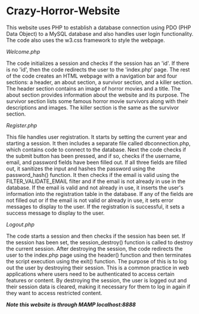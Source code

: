 # Crazy-Horror-Website
This website uses PHP to establish a database connection using PDO (PHP Data Object) to a MySQL database and also handles user login functionality. The code also uses the w3.css framework to style the webpage.

*Welcome.php*

The code initializes a session and checks if the session has an 'id'. If there is no 'id', then the code redirects the user to the 'index.php' page. The rest of the code creates an HTML webpage with a navigation bar and four sections: a header, an about section, a survivor section, and a killer section.
The header section contains an image of horror movies and a title. The about section provides information about the website and its purpose. The survivor section lists some famous horror movie survivors along with their descriptions and images. The killer section is the same as the survivor section.

*Register.php*

This file handles user registration. It starts by setting the current year and starting a session. It then includes a separate file called dbconnection.php, which contains code to connect to the database.
Next the code checks if the submit button has been pressed, and if so, checks if the username, email, and password fields have been filled out. If all three fields are filled out, it sanitizes the input and hashes the password using the password_hash() function. It then checks if the email is valid using the FILTER_VALIDATE_EMAIL filter and if the email is not already in use in the database. If the email is valid and not already in use, it inserts the user's information into the registration table in the database.
If any of the fields are not filled out or if the email is not valid or already in use, it sets error messages to display to the user. If the registration is successful, it sets a success message to display to the user.

*Logout.php*

The code starts a session and then checks if the session has been set. If the session has been set, the session_destroy() function is called to destroy the current session. After destroying the session, the code redirects the user to the index.php page using the header() function and then terminates the script execution using the exit() function. The purpose of this is to log out the user by destroying their session. This is a common practice in web applications where users need to be authenticated to access certain features or content. By destroying the session, the user is logged out and their session data is cleared, making it necessary for them to log in again if they want to access restricted content.

***Note this website is through MAMP localhost:8888***
